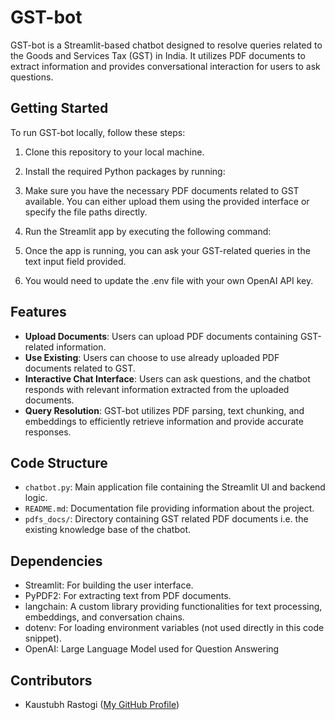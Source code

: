 # GST-bot

GST-bot is a Streamlit-based chatbot designed to resolve queries related to the Goods and Services Tax (GST) in India. It utilizes PDF documents to extract information and provides conversational interaction for users to ask questions.

## Getting Started

To run GST-bot locally, follow these steps:

1. Clone this repository to your local machine.

2. Install the required Python packages by running:

3. Make sure you have the necessary PDF documents related to GST available. You can either upload them using the provided interface or specify the file paths directly.

4. Run the Streamlit app by executing the following command:

5. Once the app is running, you can ask your GST-related queries in the text input field provided.

6. You would need to update the .env file with your own OpenAI API key. 

## Features

- **Upload Documents**: Users can upload PDF documents containing GST-related information.
- **Use Existing**: Users can choose to use already uploaded PDF documents related to GST.
- **Interactive Chat Interface**: Users can ask questions, and the chatbot responds with relevant information extracted from the uploaded documents.
- **Query Resolution**: GST-bot utilizes PDF parsing, text chunking, and embeddings to efficiently retrieve information and provide accurate responses.

## Code Structure

- `chatbot.py`: Main application file containing the Streamlit UI and backend logic.
- `README.md`: Documentation file providing information about the project.
- `pdfs_docs/`: Directory containing GST related PDF documents i.e. the existing knowledge base of the chatbot.

## Dependencies

- Streamlit: For building the user interface.
- PyPDF2: For extracting text from PDF documents.
- langchain: A custom library providing functionalities for text processing, embeddings, and conversation chains.
- dotenv: For loading environment variables (not used directly in this code snippet).
- OpenAI: Large Language Model used for Question Answering


## Contributors

- Kaustubh Rastogi ([My GitHub Profile](https://github.com/rastogi17))


